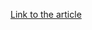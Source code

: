 [Link to the article](https://www.mcafee.com/blogs/other-blogs/mcafee-labs/exploring-winrar-vulnerability-cve-2023-38831/)
